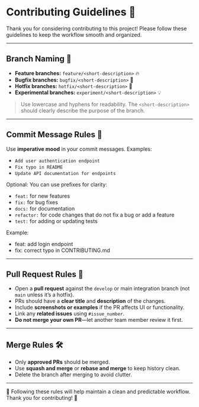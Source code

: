 
# Contributing Guidelines 📝

Thank you for considering contributing to this project! Please follow these guidelines to keep the workflow smooth and organized.

---

## Branch Naming 🌱

- **Feature branches:** `feature/<short-description>` 🔥
- **Bugfix branches:** `bugfix/<short-description>` 🐛
- **Hotfix branches:** `hotfix/<short-description>` 🔧  
- **Experimental branches:** `experiment/<short-description>` 💡

> Use lowercase and hyphens for readability. The `<short-description>` should clearly describe the purpose of the branch.

---

## Commit Message Rules 📄

Use **imperative mood** in your commit messages. Examples:

- `Add user authentication endpoint`
- `Fix typo in README`
- `Update API documentation for endpoints`

Optional: You can use prefixes for clarity:

- `feat:` for new features  
- `fix:` for bug fixes  
- `docs:` for documentation  
- `refactor:` for code changes that do not fix a bug or add a feature  
- `test:` for adding or updating tests 

Example:  
- feat: add login endpoint
- fix: correct typo in CONTRIBUTING.md

---

## Pull Request Rules 👀

   - Open a **pull request** against the `develop` or main integration branch (not `  main` unless it’s a hotfix).  
   - PRs should have a **clear title** and **description** of the changes.  
   - Include **screenshots or examples** if the PR affects UI or functionality.  
   - Link any **related issues** using `#issue_number`.  
   - **Do not merge your own PR**—let another team member review it first.  

---

## Merge Rules 🛠️

- Only **approved PRs** should be merged.  
- Use **squash and merge** or **rebase and merge** to keep history clean.  
- Delete the branch after merging to avoid clutter.

---

🚀 Following these rules will help maintain a clean and predictable workflow. Thank you for contributing! 🚀
